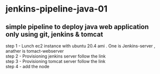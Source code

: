 # jenkins-pipeline-java-01
simple pipeline to deploy java web application  only using  git, jenkins & tomcat
---------------------------------------------------------------------------------
step 1 -  Lunch ec2 instance with ubuntu 20.4 ami . One is  Jenkins-server , anather is tomact-webserver <br>
step 2 -  Provisioning jenkins server follow the link  <br>
step 3 -  Provisioning tomcat server follow the link  <br>
step 4 - add the node 
